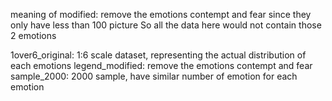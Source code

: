 meaning of modified: remove the emotions contempt and fear since they only have less than 100 picture
So all the data here would not contain those 2 emotions

1over6_original: 1:6 scale dataset, representing the actual distribution of each emotions
legend_modified: remove the emotions contempt and fear 
sample_2000: 2000 sample, have similar number of emotion for each emotion
